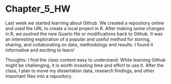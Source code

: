 # Chapter_5_HW

Last week we started learning about Github. We created a repository online and used the URL to create a local project in R. After making some changes in R, we pushed the new Quarto file or modifications back to Github. It was an interesting exploration of a popular and useful method for storing, sharing, and collaborating on data, methodology and results. I found it informative and exciting to learn!

Thoughts: I find the class content easy to understand. While learning Github might be challenging, it is worth investing time and effort to use it. After the class, I plan to move my dissertation data, research findings, and other important files into a repository.

